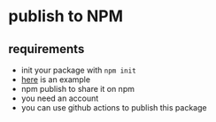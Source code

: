 # publish to NPM

## requirements
- init your package with `npm init`
- [here](https://github.com/CodelyTV/eslint-config-codely#readme) is an example
- npm publish to share it on npm
- you need an account
- you can use github actions to publish this package